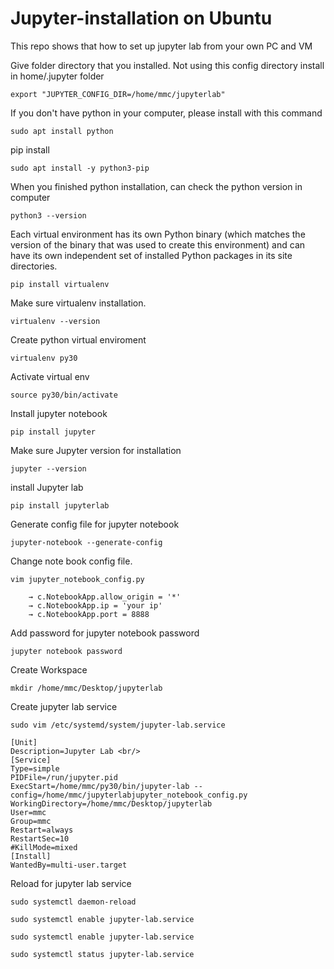 # Jupyter-installation on Ubuntu
This repo shows that how to set up jupyter lab from your own PC and VM

Give folder directory that you installed. Not using this config directory install in home/.jupyter folder <br/>
```
export "JUPYTER_CONFIG_DIR=/home/mmc/jupyterlab"
```

If you don't have python in your computer, please install with this command <br/>
```
sudo apt install python
```

pip install <br/>
```
sudo apt install -y python3-pip
```

When you finished python installation, can check the python version in computer <br/>
```
python3 --version
```

Each virtual environment has its own Python binary (which matches the version of the binary that was used to create this environment) and can have its own independent set of installed Python packages in its site directories. <br/>
```
pip install virtualenv
```

Make sure virtualenv installation. <br/>
```
virtualenv --version
```

Create python virtual enviroment <br/>
```
virtualenv py30
```

Activate virtual env <br/>
```
source py30/bin/activate
```

Install jupyter notebook <br/>
```
pip install jupyter
```

Make sure Jupyter version for installation <br/>
```
jupyter --version
```

install Jupyter lab <br/>
```
pip install jupyterlab
```

Generate config file for jupyter notebook <br/>
```
jupyter-notebook --generate-config
```

Change note book config file. <br/>
```
vim jupyter_notebook_config.py

    → c.NotebookApp.allow_origin = '*'
    → c.NotebookApp.ip = 'your ip'
    → c.NotebookApp.port = 8888
```

Add password for jupyter notebook password <br/>
```
jupyter notebook password
```

Create Workspace <br/>
```
mkdir /home/mmc/Desktop/jupyterlab
```

Create jupyter lab service <br/>
```
sudo vim /etc/systemd/system/jupyter-lab.service
```

```
[Unit]
Description=Jupyter Lab <br/>
[Service]
Type=simple
PIDFile=/run/jupyter.pid
ExecStart=/home/mmc/py30/bin/jupyter-lab --config=/home/mmc/jupyterlabjupyter_notebook_config.py
WorkingDirectory=/home/mmc/Desktop/jupyterlab
User=mmc
Group=mmc
Restart=always
RestartSec=10
#KillMode=mixed
[Install]
WantedBy=multi-user.target
```

Reload for jupyter lab service <br/>
```
sudo systemctl daemon-reload
```

```
sudo systemctl enable jupyter-lab.service
```

```
sudo systemctl enable jupyter-lab.service
```

```
sudo systemctl status jupyter-lab.service
```
